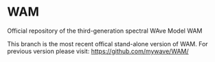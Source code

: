 # WAM
Official repository of the third-generation spectral WAve Model WAM

This branch is the most recent offical stand-alone version of WAM.
For previous version please visit: https://github.com/mywave/WAM/
